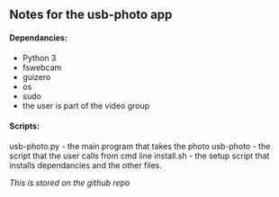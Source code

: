 ## Notes for the usb-photo app

#### Dependancies:
* Python 3
* fswebcam
* guizero
* os
* sudo
* the user is part of the video group

#### Scripts:

usb-photo.py - the main program that takes the photo
usb-photo - the script that the user calls from cmd line
install.sh - the setup script that installs dependancies and the other files.


*This is stored on the github repo*
